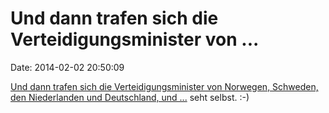 Und dann trafen sich die Verteidigungsminister von \...
=======================================================

Date: 2014-02-02 20:50:09

[Und dann trafen sich die Verteidigungsminister von Norwegen, Schweden,
den Niederlanden und Deutschland, und
\...](https://twitter.com/JeanineHennis/status/429630898532016128/photo/1)
seht selbst. :-)
